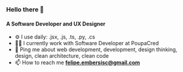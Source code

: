 <h3 align="left">Hello there 👋</h3>
<h4 align="left">A Software Developer and UX Designer</h4>

- ⚙️ I use daily: .jsx, .js, .ts, .py, .cs
- 🧑‍💻 I currently work with Software Developer at PoupaCred
- 💬 Ping me about web development, development, design thinking, design, clean architecture, clean code
- 📫 How to reach me **felipe.embersisc@gmail.com**
